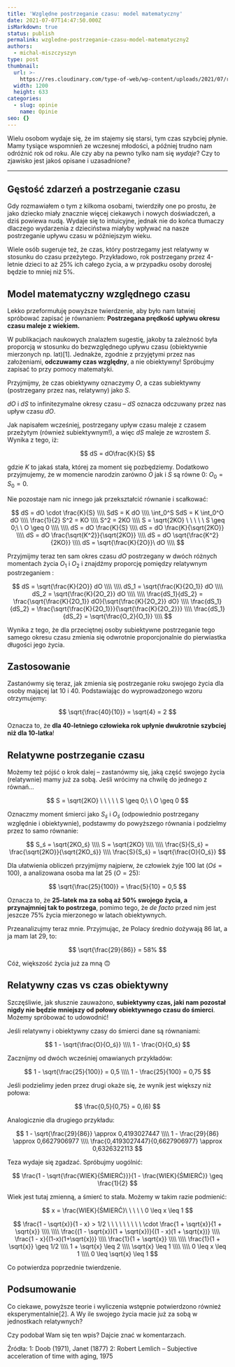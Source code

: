 ```yaml
---
title: 'Względne postrzeganie czasu: model matematyczny'
date: 2021-07-07T14:47:50.000Z
isMarkdown: true
status: publish
permalink: wzgledne-postrzeganie-czasu-model-matematyczny2
authors:
  - michal-miszczyszyn
type: post
thumbnail:
  url: >-
    https://res.cloudinary.com/type-of-web/wp-content/uploads/2021/07/relatywny_wzgledny_subiektywny_czas_postrzeganie.png
  width: 1200
  height: 633
categories:
  - slug: opinie
    name: Opinie
seo: {}
---
```


Wielu osobom wydaje się, że im stajemy się starsi, tym czas szybciej płynie. Mamy tysiące wspomnień ze wczesnej młodości, a później trudno nam odróżnić rok od roku. Ale czy aby na pewno tylko nam się *wydaje*? Czy to zjawisko jest jakoś opisane i uzasadnione?

---

## Gęstość zdarzeń a postrzeganie czasu

Gdy rozmawiałem o tym z kilkoma osobami, twierdziły one po prostu, że jako dziecko miały znacznie więcej ciekawych i nowych doświadczeń, a dziś powiewa nudą. Wydaje się to intuicyjne, jednak nie do końca tłumaczy dlaczego wydarzenia z dzieciństwa miałyby wpływać na nasze postrzeganie upływu czasu w późniejszym wieku.

Wiele osób sugeruje też, że czas, który postrzegamy jest relatywny w stosunku do czasu przeżytego. Przykładowo, rok postrzegany przez 4-letnie dzieci to aż 25% ich całego życia, a w przypadku osoby dorosłej będzie to mniej niż 5%.

## Model matematyczny względnego czasu

Lekko przeformułuję powyższe twierdzenie, aby było nam łatwiej spróbować zapisać je równaniem: **Postrzegana prędkość upływu okresu czasu maleje z wiekiem.**

W publikacjach naukowych znalazłem sugestię, jakoby ta zależność była proporcją w stosunku do bezwzględnego upływu czasu (obiektywnie mierzonych np. lat)[1]. Jednakże, zgodnie z przyjętymi przez nas założeniami, **odczuwamy czas względny**, a nie obiektywny! Spróbujmy zapisać to przy pomocy matematyki.

Przyjmijmy, że czas obiektywny oznaczymy $O$, a czas subiektywny (postrzegany przez nas, relatywny) jako $S$.

$dO$ i $dS$ to infinitezymalne okresy czasu – $dS$ oznacza odczuwany przez nas upływ czasu $dO$.

Jak napisałem wcześniej, postrzegany upływ czasu maleje z czasem przeżytym (również subiektywnym!), a więc $dS$ maleje ze wzrostem $S$. Wynika z tego, iż:

$$
dS = dO\frac{K}{S}
$$

gdzie $K$ to jakaś stała, której za moment się pozbędziemy. Dodatkowo przyjmujemy, że w momencie narodzin zarówno $O$ jak i $S$ są równe 0: $O_0 = S_0 = 0$.

Nie pozostaje nam nic innego jak przekształcić równanie i scałkować:

$$
dS = dO \cdot \frac{K}{S} \\\\
SdS = K dO \\\\
\int_0^S SdS = K \int_0^O dO \\\\
\frac{1}{2} S^2 = KO \\\\
S^2 = 2KO \\\\
S = \sqrt{2KO} \ \ \ \ \ S \geq 0;\ \  O \geq 0 \\\\
\\\\
dS = dO \frac{K}{S} \\\\
dS = dO \frac{K}{\sqrt{2KO}} \\\\
dS = dO \frac{\sqrt{K^2}}{\sqrt{2KO}} \\\\
dS = dO \sqrt{\frac{K^2}{2KO}} \\\\
dS = \sqrt{\frac{K}{2O}}\ dO \\\\
$$

Przyjmijmy teraz ten sam okres czasu $dO$ postrzegany w dwóch różnych momentach życia $O_1$ i $O_2$ i znajdźmy proporcję pomiędzy relatywnym postrzeganiem :

$$
dS = \sqrt{\frac{K}{2O}} dO \\\\
\\\\
dS_1 = \sqrt{\frac{K}{2O_1}} dO \\\\
dS_2 = \sqrt{\frac{K}{2O_2}} dO \\\\
\\\\
\frac{dS_1}{dS_2} = \frac{\sqrt{\frac{K}{2O_1}} dO}{\sqrt{\frac{K}{2O_2}} dO} \\\\
\frac{dS_1}{dS_2} = \frac{\sqrt{\frac{K}{2O_1}}}{\sqrt{\frac{K}{2O_2}}} \\\\
\frac{dS_1}{dS_2} = \sqrt{\frac{O_2}{O_1}} \\\\
$$

Wynika z tego, że dla przeciętnej osoby subiektywne postrzeganie tego samego okresu czasu zmienia się odwrotnie proporcjonalnie do pierwiastka długości jego życia.

## Zastosowanie

Zastanówmy się teraz, jak zmienia się postrzeganie roku swojego życia dla osoby mającej lat 10 i 40. Podstawiając do wyprowadzonego wzoru otrzymujemy:

$$
\sqrt{\frac{40}{10}} = \sqrt{4} = 2
$$

Oznacza to, że **dla 40-letniego człowieka rok upłynie dwukrotnie szybciej niż dla 10-latka**!

## Relatywne postrzeganie czasu

Możemy też pójść o krok dalej – zastanówmy się, jaką część swojego życia (relatywnie) mamy już za sobą. Jeśli wrócimy na chwilę do jednego z równań…

$$
S = \sqrt{2KO} \ \ \ \ \ S \geq 0;\ \  O \geq 0
$$

Oznaczmy moment śmierci jako $S_ś$ i $O_ś$ (odpowiednio postrzegany względnie i obiektywnie), podstawmy do powyższego równania i podzielmy przez to samo równanie:

$$
S_ś = \sqrt{2KO_ś} \\\\
S = \sqrt{2KO} \\\\
\\\\
\frac{S}{S_ś} = \frac{\sqrt{2KO}}{\sqrt{2KO_ś}} \\\\
\frac{S}{S_ś} = \sqrt{\frac{O}{O_ś}}
$$

Dla ułatwienia obliczeń przyjmijmy najpierw, że człowiek żyje 100 lat ($Oś = 100$), a analizowana osoba ma lat 25 ($O = 25$):

$$
\sqrt{\frac{25}{100}} = \frac{5}{10} = 0,5
$$

Oznacza to, że **25-latek ma za sobą aż 50% swojego życia, a przynajmniej tak to postrzega**, pomimo tego, że _de facto_ przed nim jest jeszcze 75% życia mierzonego w latach obiektywnych.

Przeanalizujmy teraz mnie. Przyjmując, że Polacy średnio dożywają 86 lat, a ja mam lat 29, to:

$$
\sqrt{\frac{29}{86}} = 58%
$$

Cóż, większość życia już za mną 🙃

## Relatywny czas vs czas obiektywny

Szczęśliwie, jak słusznie zauważono, **subiektywny czas, jaki nam pozostał nigdy nie będzie mniejszy od połowy obiektywnego czasu do śmierci**. Możemy spróbować to udowodnić!

Jeśli relatywny i obiektywny czasy do śmierci dane są równaniami:

$$
1 - \sqrt{\frac{O}{O_ś}} \\\\
1 - \frac{O}{O_ś}
$$

Zacznijmy od dwóch wcześniej omawianych przykładów:

$$
1 - \sqrt{\frac{25}{100}} = 0,5 \\\\
1 - \frac{25}{100} = 0,75
$$

Jeśli podzielimy jeden przez drugi okaże się, że wynik jest większy niż połowa:

$$
\frac{0,5}{0,75} = 0,(6)
$$

Analogicznie dla drugiego przykładu:

$$
1 - \sqrt{\frac{29}{86}} \approx 0,4193027447 \\\\
1 - \frac{29}{86} \approx 0,6627906977 \\\\
\frac{0,4193027447}{0,6627906977} \approx 0,6326322113
$$

Teza wydaje się zgadzać. Spróbujmy uogólnić:

$$
\frac{1 - \sqrt{\frac{WIEK}{ŚMIERĆ}}}{1 - \frac{WIEK}{ŚMIERĆ}} \geq \frac{1}{2}
$$

Wiek jest tutaj zmienną, a śmierć to stała. Możemy w takim razie podmienić:

$$
x = \frac{WIEK}{ŚMIERĆ}\ \ \ \ \   0 \leq x \leq 1
$$

$$
\frac{1 - \sqrt{x}}{1 - x} > 1/2 \ \ \ \ \ \ \ \ \ \cdot \frac{1 + \sqrt{x}}{1 + \sqrt{x}} \\\\
 \\\\
\frac{(1 - \sqrt{x})(1 + \sqrt{x})}{(1 - x)(1 + \sqrt{x})} \\\\
\frac{1 - x}{(1-x)(1+\sqrt{x})} \\\\
\frac{1}{1 + \sqrt{x}} \\\\
 \\\\
\frac{1}{1 + \sqrt{x}} \geq 1/2 \\\\
1 + \sqrt{x} \leq 2 \\\\
\sqrt{x} \leq 1 \\\\
\\\\
0 \leq x \leq 1 \\\\
0 \leq \sqrt{x} \leq 1
$$

Co potwierdza poprzednie twierdzenie.

## Podsumowanie

Co ciekawe, powyższe teorie i wyliczenia wstępnie potwierdzono również eksperymentalnie[2]. A Wy ile swojego życia macie już za sobą w jednostkach relatywnych?

Czy podobał Wam się ten wpis? Dajcie znać w komentarzach.

Źródła:
1: Doob (1971), Janet (1877)
2: Robert Lemlich – Subjective acceleration of time with aging, 1975
